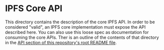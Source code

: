 # IPFS Core API

This directory contains the description of the core IPFS API. In order to be considered "valid", an IPFS core implementation must expose the API described here. You can also use this loose spec as documentation for consuming the core APIs. Ther is an outline of the contents of that directory in the [API section of this repository's root README file](../README.md#api).
